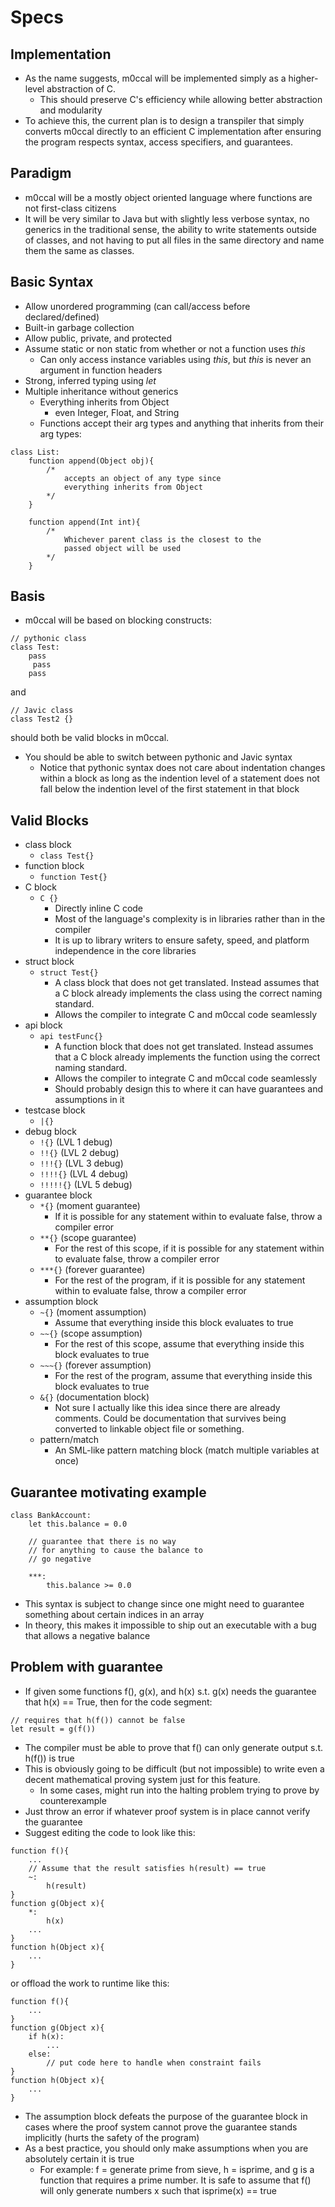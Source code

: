 # Specs

## Implementation
* As the name suggests, m0ccal will be implemented simply as a higher-level abstraction of C.
    * This should preserve C's efficiency while allowing better abstraction and modularity
* To achieve this, the current plan is to design a transpiler that simply converts m0ccal directly to an efficient C implementation after ensuring the program respects syntax, access specifiers, and guarantees.

## Paradigm
* m0ccal will be a mostly object oriented language where functions are not first-class citizens
* It will be very similar to Java but with slightly less verbose syntax, no generics in the traditional sense, the ability to write statements outside of classes, and not having to put all files in the same directory and name them the same as classes.

## Basic Syntax
* Allow unordered programming (can call/access before declared/defined)
* Built-in garbage collection
* Allow public, private, and protected
* Assume static or non static from whether or not a function uses *this*
    * Can only access instance variables using *this*, but *this* is never an argument in function headers
* Strong, inferred typing using *let*
* Multiple inheritance without generics
    * Everything inherits from Object 
        * even Integer, Float, and String
    * Functions accept their arg types and anything that inherits from their arg types:
```
class List:
    function append(Object obj){
        /*
            accepts an object of any type since
            everything inherits from Object
        */
    }

    function append(Int int){
        /*
            Whichever parent class is the closest to the
            passed object will be used
        */
    }
```

## Basis
* m0ccal will be based on blocking constructs:
```
// pythonic class
class Test:
    pass
     pass
    pass
```
and
```
// Javic class
class Test2 {}
```
should both be valid blocks in m0ccal.

* You should be able to switch between pythonic and Javic syntax
    * Notice that pythonic syntax does not care about indentation changes within a block as long as the indention level of a statement does not fall below the indention level of the first statement in that block

## Valid Blocks
* class block
    * `class Test{}`
* function block
    * `function Test{}`
* C block
    * `C {}`
        * Directly inline C code
        * Most of the language's complexity is in libraries rather than in the compiler
        * It is up to library writers to ensure safety, speed, and platform independence in the core libraries
* struct block
    * `struct Test{}`
        * A class block that does not get translated. Instead assumes that a C block already implements the class using the correct naming standard.
        * Allows the compiler to integrate C and m0ccal code seamlessly
* api block
    * `api testFunc{}`
        * A function block that does not get translated. Instead assumes that a C block already implements the function using the correct naming standard.
        * Allows the compiler to integrate C and m0ccal code seamlessly
        * Should probably design this to where it can have guarantees and assumptions in it
* testcase block
    * `|{}`
* debug block
    * `!{}` (LVL 1 debug) 
    * `!!{}` (LVL 2 debug)
    * `!!!{}` (LVL 3 debug)
    * `!!!!{}` (LVL 4 debug)
    * `!!!!!{}` (LVL 5 debug)
* guarantee block
    * `*{}` (moment guarantee)
        * If it is possible for any statement within to evaluate false, throw a compiler error
    * `**{}` (scope guarantee)
        * For the rest of this scope, if it is possible for any statement within to evaluate false, throw a compiler error
    * `***{}` (forever guarantee)
        * For the rest of the program, if it is possible for any statement within to evaluate false, throw a compiler error
* assumption block
    * `~{}` (moment assumption)
        * Assume that everything inside this block evaluates to true
    * `~~{}` (scope assumption)
        * For the rest of this scope, assume that everything inside this block evaluates to true
    * `~~~{}` (forever assumption)
        * For the rest of the program, assume that everything inside this block evaluates to true
    * `&{}` (documentation block)
        * Not sure I actually like this idea since there are already comments. Could be documentation that survives being converted to linkable object file or something.
    * pattern/match
        * An SML-like pattern matching block (match multiple variables at once)


## Guarantee motivating example
```
class BankAccount:
    let this.balance = 0.0

    // guarantee that there is no way 
    // for anything to cause the balance to
    // go negative

    ***:
        this.balance >= 0.0
```
* This syntax is subject to change since one might need to guarantee something about certain indices in an array
* In theory, this makes it impossible to ship out an executable with a bug that allows a negative balance

## Problem with guarantee
* If given some functions f(), g(x), and h(x) s.t. g(x) needs the guarantee that h(x) == True, then for the code segment:
```
// requires that h(f()) cannot be false
let result = g(f())
```
* The compiler must be able to prove that f() can only generate output s.t. h(f()) is true
* This is obviously going to be difficult (but not impossible) to write even a decent mathematical proving system just for this feature.
    * In some cases, might run into the halting problem trying to prove by counterexample
* Just throw an error if whatever proof system is in place cannot verify the guarantee
* Suggest editing the code to look like this:
```
function f(){
    ...
    // Assume that the result satisfies h(result) == true
    ~:
        h(result)
}
function g(Object x){
    *:
        h(x)
    ...
}
function h(Object x){
    ...
}
```
or offload the work to runtime like this:
```
function f(){
    ...
}
function g(Object x){
    if h(x):
        ...
    else:
        // put code here to handle when constraint fails
}
function h(Object x){
    ...
}
```
* The assumption block defeats the purpose of the guarantee block in cases where the proof system cannot prove the guarantee stands implicitly (hurts the safety of the program)
* As a best practice, you should only make assumptions when you are absolutely certain it is true 
    * For example: f = generate prime from sieve, h = isprime, and g is a function that requires a prime number. It is safe to assume that f() will only generate numbers x such that isprime(x) == true




